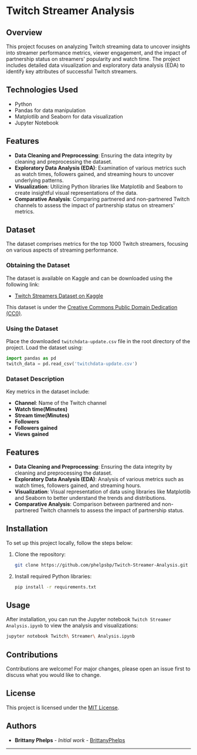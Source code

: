# Twitch Streamer Analysis

## Overview
This project focuses on analyzing Twitch streaming data to uncover insights into streamer performance metrics, viewer engagement, and the impact of partnership status on streamers' popularity and watch time. The project includes detailed data visualization and exploratory data analysis (EDA) to identify key attributes of successful Twitch streamers.

## Technologies Used
- Python
- Pandas for data manipulation
- Matplotlib and Seaborn for data visualization
- Jupyter Notebook

## Features
- **Data Cleaning and Preprocessing**: Ensuring the data integrity by cleaning and preprocessing the dataset.
- **Exploratory Data Analysis (EDA)**: Examination of various metrics such as watch times, followers gained, and streaming hours to uncover underlying patterns.
- **Visualization**: Utilizing Python libraries like Matplotlib and Seaborn to create insightful visual representations of the data.
- **Comparative Analysis**: Comparing partnered and non-partnered Twitch channels to assess the impact of partnership status on streamers' metrics.

## Dataset
The dataset comprises metrics for the top 1000 Twitch streamers, focusing on various aspects of streaming performance.

### Obtaining the Dataset
The dataset is available on Kaggle and can be downloaded using the following link:
- [Twitch Streamers Dataset on Kaggle](https://www.kaggle.com/datasets/aayushmishra1512/twitchdata)

This dataset is under the [Creative Commons Public Domain Dedication (CC0)](https://creativecommons.org/publicdomain/zero/1.0/).

### Using the Dataset
Place the downloaded `twitchdata-update.csv` file in the root directory of the project. Load the dataset using:
```python
import pandas as pd
twitch_data = pd.read_csv('twitchdata-update.csv')
```

### Dataset Description
Key metrics in the dataset include:
- **Channel**: Name of the Twitch channel
- **Watch time(Minutes)**
- **Stream time(Minutes)**
- **Followers**
- **Followers gained**
- **Views gained**


## Features
- **Data Cleaning and Preprocessing**: Ensuring the data integrity by cleaning and preprocessing the dataset.
- **Exploratory Data Analysis (EDA)**: Analysis of various metrics such as watch times, followers gained, and streaming hours.
- **Visualization**: Visual representation of data using libraries like Matplotlib and Seaborn to better understand the trends and distributions.
- **Comparative Analysis**: Comparison between partnered and non-partnered Twitch channels to assess the impact of partnership status.


## Installation
To set up this project locally, follow the steps below:
1. Clone the repository:
   ```bash
   git clone https://github.com/phelpsbp/Twitch-Streamer-Analysis.git
   ```
2. Install required Python libraries:
   ```bash
   pip install -r requirements.txt
   ```

## Usage
After installation, you can run the Jupyter notebook `Twitch Streamer Analysis.ipynb` to view the analysis and visualizations:
```bash
jupyter notebook Twitch\ Streamer\ Analysis.ipynb
```

## Contributions
Contributions are welcome! For major changes, please open an issue first to discuss what you would like to change.

## License
This project is licensed under the [MIT License](LICENSE.md).

## Authors
- **Brittany Phelps** - *Initial work* - [BrittanyPhelps](https://github.com/phelpsbp)

----
